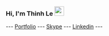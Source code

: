 ### Hi, I'm Thinh Le <img src="https://media.giphy.com/media/hvRJCLFzcasrR4ia7z/giphy.gif" width="25px">

--- <a href='https://heyday1515.github.io/Portfolio/' target='_blank'>Portfolio</a> --- <a href='https://join.skype.com/invite/V0Xz7wIrwhgU' target='_blank'>Skype</a> --- <a href='https://www.linkedin.com/in/thinh-le-profile/' target='_blank'>Linkedin</a> ---
